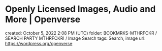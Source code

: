 # Openly Licensed Images, Audio and More | Openverse

created: October 5, 2022 2:08 PM (UTC)
folder: BOOKMRKS-MTHRFCKR / SEARCH PARTY MTHRFCKR! / Image Search
tags: Search, image
url: https://wordpress.org/openverse